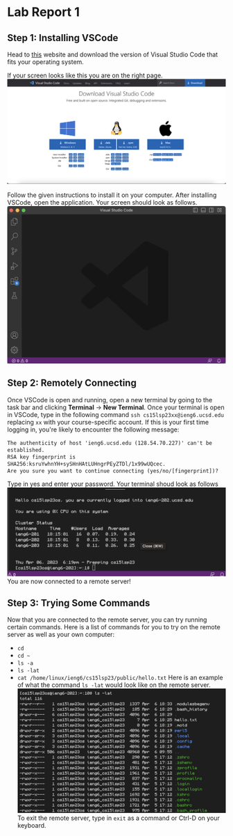 # Lab Report 1

## Step 1: Installing VSCode

Head to [this](https://code.visualstudio.com/Download) website and download the version of Visual Studio Code that fits your operating system. 

If your screen looks like this you are on the right page. ![Image](download.png)

Follow the given instructions to install it on your computer. After installing VSCode, open the application. Your screen should look as follows. ![Image](vscode.png)

## Step 2: Remotely Connecting

Once VSCode is open and running, open a new terminal by going to the task bar and clicking **Terminal** -> **New Terminal**. Once your terminal is open in VSCode, type in the following command `ssh cs15lsp23xx@ieng6.ucsd.edu` replacing `xx` with your course-specific account.
If this is your first time logging in, you're likely to encounter the following message:
```
The authenticity of host 'ieng6.ucsd.edu (128.54.70.227)' can't be established.
RSA key fingerprint is SHA256:ksruYwhnYH+sySHnHAtLUHngrPEyZTDl/1x99wUQcec.
Are you sure you want to continue connecting (yes/no/[fingerprint])? 
```
Type in yes and enter your password. Your terminal shoud look as follows ![Image](loggedin.png)
You are now connected to a remote server!

## Step 3: Trying Some Commands

Now that you are connected to the remote server, you can try running certain commands. Here is a list of commands for you to try on the remote server as well as your own computer:
* `cd`
* `cd ~`
* `ls -a`
* `ls -lat`
* `cat /home/linux/ieng6/cs15lsp23/public/hello.txt`
Here is an example of what the command `ls -lat` would look like on the remote server. ![Image](command.png)
To exit the remote server, type in `exit` as a command or Ctrl-D on your keyboard.
